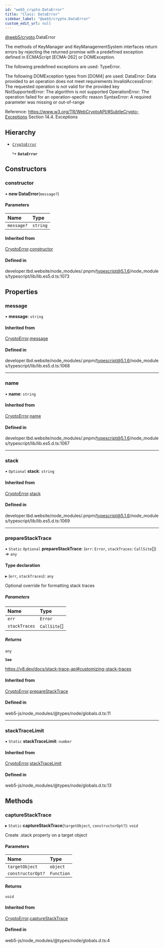 ```yaml
---
id: "web5_crypto.DataError"
title: "Class: DataError"
sidebar_label: "@web5/crypto.DataError"
custom_edit_url: null
---
```


[@web5/crypto](../modules/web5_crypto.md).DataError

The methods of KeyManager and KeyManagementSystem interfaces return
errors by rejecting the returned promise with a predefined exception
defined in ECMAScript [ECMA-262] or DOMException.

The following predefined exceptions are used: TypeError.

The following DOMException types from [DOM4] are used:
  DataError: Data provided to an operation does not meet requirements
  InvalidAccessError: The requested operation is not valid for the provided key
  NotSupportedError: The algorithm is not supported
  OperationError: The operation failed for an operation-specific reason
  SyntaxError: A required parameter was missing or out-of-range

Reference: https://www.w3.org/TR/WebCryptoAPI/#SubtleCrypto-Exceptions
           Section 14.4. Exceptions

## Hierarchy

- [`CryptoError`](web5_crypto.CryptoError.md)

  ↳ **`DataError`**

## Constructors

### constructor

• **new DataError**(`message?`)

#### Parameters

| Name | Type |
| :------ | :------ |
| `message?` | `string` |

#### Inherited from

[CryptoError](web5_crypto.CryptoError.md).[constructor](web5_crypto.CryptoError.md#constructor)

#### Defined in

developer.tbd.website/node_modules/.pnpm/typescript@5.1.6/node_modules/typescript/lib/lib.es5.d.ts:1073

## Properties

### message

• **message**: `string`

#### Inherited from

[CryptoError](web5_crypto.CryptoError.md).[message](web5_crypto.CryptoError.md#message)

#### Defined in

developer.tbd.website/node_modules/.pnpm/typescript@5.1.6/node_modules/typescript/lib/lib.es5.d.ts:1068

___

### name

• **name**: `string`

#### Inherited from

[CryptoError](web5_crypto.CryptoError.md).[name](web5_crypto.CryptoError.md#name)

#### Defined in

developer.tbd.website/node_modules/.pnpm/typescript@5.1.6/node_modules/typescript/lib/lib.es5.d.ts:1067

___

### stack

• `Optional` **stack**: `string`

#### Inherited from

[CryptoError](web5_crypto.CryptoError.md).[stack](web5_crypto.CryptoError.md#stack)

#### Defined in

developer.tbd.website/node_modules/.pnpm/typescript@5.1.6/node_modules/typescript/lib/lib.es5.d.ts:1069

___

### prepareStackTrace

▪ `Static` `Optional` **prepareStackTrace**: (`err`: `Error`, `stackTraces`: `CallSite`[]) => `any`

#### Type declaration

▸ (`err`, `stackTraces`): `any`

Optional override for formatting stack traces

##### Parameters

| Name | Type |
| :------ | :------ |
| `err` | `Error` |
| `stackTraces` | `CallSite`[] |

##### Returns

`any`

**`See`**

https://v8.dev/docs/stack-trace-api#customizing-stack-traces

#### Inherited from

[CryptoError](web5_crypto.CryptoError.md).[prepareStackTrace](web5_crypto.CryptoError.md#preparestacktrace)

#### Defined in

web5-js/node_modules/@types/node/globals.d.ts:11

___

### stackTraceLimit

▪ `Static` **stackTraceLimit**: `number`

#### Inherited from

[CryptoError](web5_crypto.CryptoError.md).[stackTraceLimit](web5_crypto.CryptoError.md#stacktracelimit)

#### Defined in

web5-js/node_modules/@types/node/globals.d.ts:13

## Methods

### captureStackTrace

▸ `Static` **captureStackTrace**(`targetObject`, `constructorOpt?`): `void`

Create .stack property on a target object

#### Parameters

| Name | Type |
| :------ | :------ |
| `targetObject` | `object` |
| `constructorOpt?` | `Function` |

#### Returns

`void`

#### Inherited from

[CryptoError](web5_crypto.CryptoError.md).[captureStackTrace](web5_crypto.CryptoError.md#capturestacktrace)

#### Defined in

web5-js/node_modules/@types/node/globals.d.ts:4
